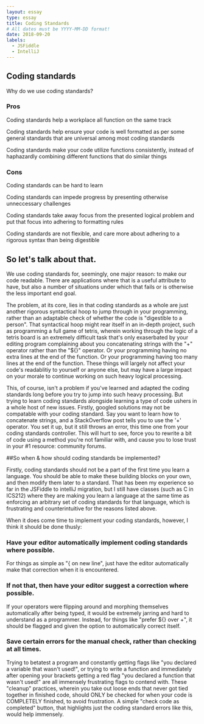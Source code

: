 ```yaml
---
layout: essay
type: essay
title: Coding Standards
# All dates must be YYYY-MM-DD format!
date: 2018-09-20
labels:
  - JSFiddle
  - IntelliJ
---
```



## Coding standards

Why do we use coding standards?

### Pros

Coding standards help a workplace all function on the same track

Coding standards help ensure your code is well formatted as per some general standards that are universal among most coding standards

Coding standards make your code utilize functions consistently, instead of haphazardly combining different functions that do similar things

### Cons

Coding standards can be hard to learn

Coding standards can impede progress by presenting otherwise unneccessary challenges

Coding standards take away focus from the presented logical problem and put that focus into adhering to formatting rules

Coding standards are not flexible, and care more about adhering to a rigorous syntax than being digestible

## So let's talk about that.

We use coding standards for, seemingly, one major reason: to make our code readable. There are applications where that is a useful attribute to have, but also a number of situations under which that fails or is otherwise the less important end goal. 

The problem, at its core, lies in that coding standards as a whole are just another rigorous syntactical hoop to jump through in your programming, rather than an adaptable check of whether the code is "digestible to a person". That syntactical hoop might rear itself in an in-depth project, such as programming a full game of tetris, wherein working through the logic of a tetris board is an extremely difficult task that's only exaserbated by your editing program complaining about you concatenating strings with the "+" operator rather than the "${}" operator. Or your programming having no extra lines at the end of the function. Or your programming having too many lines at the end of the function. These things will largely not affect your code's readablitiy to yourself or anyone else, but may have a large impact on your morale to continue working on such heavy logical processing.

This, of course, isn't a problem if you've learned and adapted the coding standards long before you try to jump into such heavy processing. But trying to learn coding standards alongside learning a type of code ushers in a whole host of new issues. Firstly, googled solutions may not be compatable with your coding standard. Say you want to learn how to concatenate strings, and a StackOverflow post tells you to use the '+' operator. You set it up, but it still throws an error, this time one from your coding standards controller. This will hurt to see, force you to rewrite a bit of code using a method you're not familiar with, and cause you to lose trust in your #1 resource: community forums.

##So when & how should coding standards be implemented? 

Firstly, coding standards should not be a part of the first time you learn a language. You should be able to make these building blocks on your own, and then modify them later to a standard. That has been my experience so far in the JSFiddle to intelliJ migration, but I still have classes (such as C in ICS212) where they are making you learn a language at the same time as enforcing an arbitrary set of coding standards for that language, which is frustrating and counterintuitive for the reasons listed above. 

When it does come time to implement your coding standards, however, I think it should be done thusly:

### Have your editor automatically implement coding standards where possible.

For things as simple as "{ on new line", just have the editor automatically make that correction when it is encountered.

### If not that, then have your editor suggest a correction where possible.

If your operators were flipping around and morphing themselves automatically after being typed, it would be extremely jarring and hard to understand as a programmer. Instead, for things like "prefer ${} over +", it should be flagged and given the option to automatically correct itself.

### Save certain errors for the manual check, rather than checking at all times.

Trying to betatest a program and constantly getting flags like "you declared a variable that wasn't used!", or trying to write a function and immediately after opening your brackets getting a red flag "you declared a function that wasn't used!" are all immensely frustrating flags to contend with. These "cleanup" practices, wherein you take out loose ends that never got tied together in finished code, should ONLY be checked for when your code is COMPLETELY finished, to avoid frustration. A simple "check code as completed" button, that highlights just the coding standard errors like this, would help immensely.
